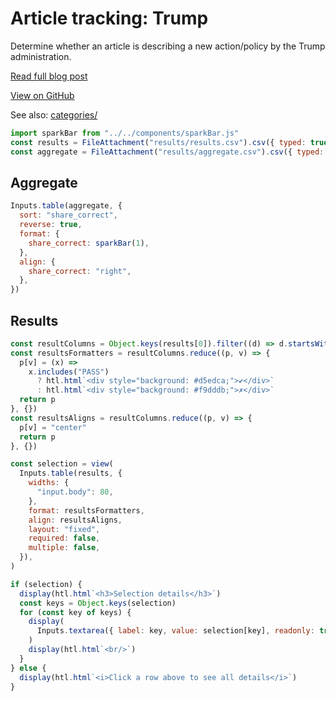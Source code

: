 # Article tracking: Trump

Determine whether an article is describing a new action/policy by the Trump administration.

[Read full blog post](https://kschaul.com/post/2025/03/05/2025-03-05-use-llm-to-keep-trackers-updated/)

[View on GitHub](https://github.com/kevinschaul/llm-evals/tree/main/src/evals/article-tracking-trump)

See also: [categories/](categories/)

```js
import sparkBar from "../../components/sparkBar.js"
const results = FileAttachment("results/results.csv").csv({ typed: true })
const aggregate = FileAttachment("results/aggregate.csv").csv({ typed: true })
```

## Aggregate

```js
Inputs.table(aggregate, {
  sort: "share_correct",
  reverse: true,
  format: {
    share_correct: sparkBar(1),
  },
  align: {
    share_correct: "right",
  },
})
```

## Results

```js
const resultColumns = Object.keys(results[0]).filter((d) => d.startsWith("["))
const resultsFormatters = resultColumns.reduce((p, v) => {
  p[v] = (x) =>
    x.includes("PASS")
      ? htl.html`<div style="background: #d5edca;">✔</div>`
      : htl.html`<div style="background: #f9dddb;">✗</div>`
  return p
}, {})
const resultsAligns = resultColumns.reduce((p, v) => {
  p[v] = "center"
  return p
}, {})
```

```js
const selection = view(
  Inputs.table(results, {
    widths: {
      "input.body": 80,
    },
    format: resultsFormatters,
    align: resultsAligns,
    layout: "fixed",
    required: false,
    multiple: false,
  }),
)
```

```js
if (selection) {
  display(htl.html`<h3>Selection details</h3>`)
  const keys = Object.keys(selection)
  for (const key of keys) {
    display(
      Inputs.textarea({ label: key, value: selection[key], readonly: true }),
    )
    display(htl.html`<br/>`)
  }
} else {
  display(htl.html`<i>Click a row above to see all details</i>`)
}
```
